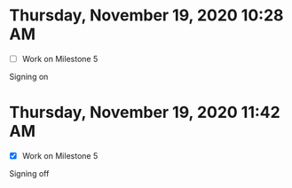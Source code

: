 # Thursday, November 19, 2020 10:28 AM
- [ ] Work on Milestone 5

Signing on

# Thursday, November 19, 2020 11:42 AM
- [X] Work on Milestone 5

Signing off 